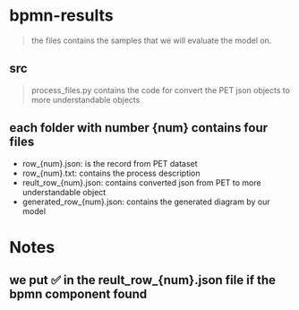 # bpmn-results

> the files contains the samples that we will evaluate the model on.


## src
>process_files.py contains the code for convert the PET json objects to more understandable objects

## each folder with number {num} contains four files
- row_{num}.json: is the record from PET dataset
- row_{num}.txt: contains the process description
- reult_row_{num}.json: contains converted json from PET to more understandable object
- generated_row_{num}.json: contains the generated diagram by our model

# Notes
## we put ✅ in the reult_row_{num}.json file if the bpmn component found
 
